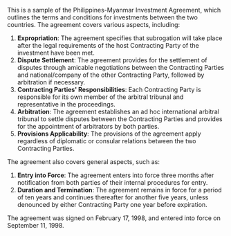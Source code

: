 This is a sample of the Philippines-Myanmar Investment Agreement, which outlines the terms and conditions for investments between the two countries. The agreement covers various aspects, including:

1. **Expropriation**: The agreement specifies that subrogation will take place after the legal requirements of the host Contracting Party of the investment have been met.
2. **Dispute Settlement**: The agreement provides for the settlement of disputes through amicable negotiations between the Contracting Parties and national/company of the other Contracting Party, followed by arbitration if necessary.
3. **Contracting Parties' Responsibilities**: Each Contracting Party is responsible for its own member of the arbitral tribunal and representative in the proceedings.
4. **Arbitration**: The agreement establishes an ad hoc international arbitral tribunal to settle disputes between the Contracting Parties and provides for the appointment of arbitrators by both parties.
5. **Provisions Applicability**: The provisions of the agreement apply regardless of diplomatic or consular relations between the two Contracting Parties.

The agreement also covers general aspects, such as:

1. **Entry into Force**: The agreement enters into force three months after notification from both parties of their internal procedures for entry.
2. **Duration and Termination**: The agreement remains in force for a period of ten years and continues thereafter for another five years, unless denounced by either Contracting Party one year before expiration.

The agreement was signed on February 17, 1998, and entered into force on September 11, 1998.